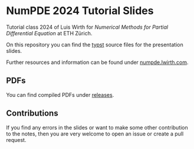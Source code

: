 # NumPDE 2024 Tutorial Slides

Tutorial class 2024 of Luis Wirth for *Numerical Methods for Partial Differential Equation* at ETH Zürich.

On this repository you can find the [typst](https://typst.app/) source files for the presentation slides.

Further resources and information can be found under [numpde.lwirth.com](http://numpde.lwirth.com).

## PDFs

You can find compiled PDFs under [releases](https://github.com/luiswirth/numpde-slides/releases).

## Contributions

If you find any errors in the slides or want to make some other contribution
to the notes, then you are very welcome to open an issue or create a pull request.
